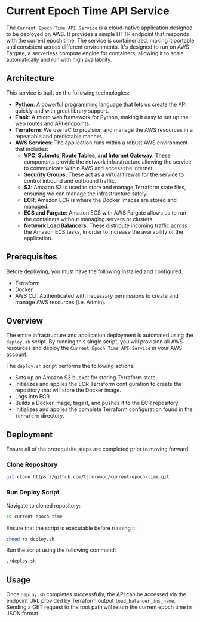# Current Epoch Time API Service

The `Current Epoch Time API Service` is a cloud-native application designed to be deployed on AWS. It provides a simple HTTP endpoint that responds with the current epoch time. The service is containerized, making it portable and consistent across different environments. It's designed to run on AWS Fargate, a serverless compute engine for containers, allowing it to scale automatically and run with high availability.

## Architecture

This service is built on the following technologies:

- **Python**: A powerful programming language that lets us create the API quickly and with great library support.
- **Flask**: A micro web framework for Python, making it easy to set up the web routes and API endpoints.
- **Terraform**: We use IaC to provision and manage the AWS resources in a repeatable and predictable manner.
- **AWS Services**: The application runs within a robust AWS environment that includes:
  - **VPC, Subnets, Route Tables, and Internet Gateway**: These components provide the network infrastructure allowing the service to communicate within AWS and access the internet.
  - **Security Groups**: These act as a virtual firewall for the service to control inbound and outbound traffic.
  - **S3**: Amazon S3 is used to store and manage Terraform state files, ensuring we can manage the infrastructure safely.
  - **ECR**: Amazon ECR is where the Docker images are stored and managed.
  - **ECS and Fargate**: Amazon ECS with AWS Fargate allows us to run the containers without managing servers or clusters.
  - **Network Load Balancers**: These distribute incoming traffic across the Amazon ECS tasks, in order to increase the availability of the application.

## Prerequisites

Before deploying, you must have the following installed and configured:

- Terraform
- Docker
- AWS CLI: Authenticated with necessary permissions to create and manage AWS resources (i.e. Admin).

## Overview

The entire infrastructure and application deployment is automated using the `deploy.sh` script. By running this single script, you will provision all AWS resources and deploy the `Current Epoch Time API Service` in your AWS account.

The `deploy.sh` script performs the following actions:

- Sets up an Amazon S3 bucket for storing Terraform state.
- Initializes and applies the ECR Terraform configuration to create the repository that will store the Docker image.
- Logs into ECR.
- Builds a Docker image, tags it, and pushes it to the ECR repository.
- Initializes and applies the complete Terraform configuration found in the `terraform` directory.

## Deployment

Ensure all of the prerequisite steps are completed prior to moving forward.

### Clone Repository

```bash
git clone https://github.com/tjhorwood/current-epoch-time.git
```

### Run Deploy Script

Navigate to cloned repository:
```bash
cd current-epoch-time
```

Ensure that the script is executable before running it:
```bash
chmod +x deploy.sh
```

Run the script using the following command:
```bash
./deploy.sh
```

## Usage

Once `deploy.sh` completes successfully, the API can be accessed via the endpoint URL provided by Terraform output `load_balancer_dns_name`. Sending a GET request to the root path will return the current epoch time in JSON format.
